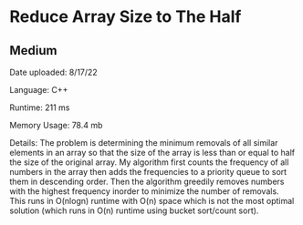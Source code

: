 
# Reduce Array Size to The Half

## Medium

Date uploaded: 8/17/22

Language: C++

Runtime: 211 ms

Memory Usage: 78.4 mb

Details: The problem is determining the minimum removals of all similar elements in an array so that the size of the array is less than or equal to half the size of the original array. My algorithm first counts the frequency of all numbers in the array then adds the frequencies to a priority queue to sort them in descending order. Then the algorithm greedily removes numbers with the highest frequency inorder to minimize the number of removals. This runs in O(nlogn) runtime with O(n) space which is not the most optimal solution (which runs in O(n) runtime using bucket sort/count sort).

